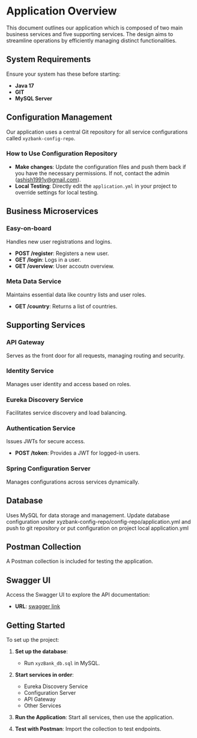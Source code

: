 # Application Overview

This document outlines our application which is composed of two main business services and five supporting services. The design aims to streamline operations by efficiently managing distinct functionalities.

## System Requirements

Ensure your system has these before starting:

- **Java 17**
- **GIT**
- **MySQL Server**

## Configuration Management

Our application uses a central Git repository for all service configurations called `xyzbank-config-repo`.

### How to Use Configuration Repository
- **Make changes**: Update the configuration files and push them back if you have the necessary permissions. If not, contact the admin (ashish1991y@gmail.com).
- **Local Testing**: Directly edit the `application.yml` in your project to override settings for local testing.

## Business Microservices

### Easy-on-board
Handles new user registrations and logins.
- **POST /register**: Registers a new user.
- **GET /login**: Logs in a user.
- **GET /overview**: User accoutn overview.

### Meta Data Service
Maintains essential data like country lists and user roles.
- **GET /country**: Returns a list of countries.

## Supporting Services

### API Gateway
Serves as the front door for all requests, managing routing and security.

### Identity Service
Manages user identity and access based on roles.

### Eureka Discovery Service
Facilitates service discovery and load balancing.

### Authentication Service
Issues JWTs for secure access.
- **POST /token**: Provides a JWT for logged-in users.

### Spring Configuration Server
Manages configurations across services dynamically.

## Database

Uses MySQL for data storage and management. Update database configuration under xyzbank-config-repo/config-repo/application.yml and push to git repository or
put configuration on project local application.yml

## Postman Collection

A Postman collection is included for testing the application.

## Swagger UI

Access the Swagger UI to explore the API documentation:
- **URL**: [swagger link](http://localhost:8085/eob/swagger-ui/index.html#/)

## Getting Started

To set up the project:

1. **Set up the database**:
    - Run `xyzBank_db.sql` in MySQL.

2. **Start services in order**:
    - Eureka Discovery Service
    - Configuration Server
    - API Gateway
    - Other Services

3. **Run the Application**: Start all services, then use the application.

4. **Test with Postman**: Import the collection to test endpoints.
